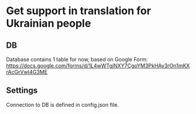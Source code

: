 # Get support in translation for Ukrainian people

## DB

Database contains 1 table for now, based on Google Form: https://docs.google.com/forms/d/1L4wWTgjNXY7CgoYM3PkHAy3rOn1mKXrAcGrVwI4G3ME

## Settings

Connection to DB is defined in config.json file.

